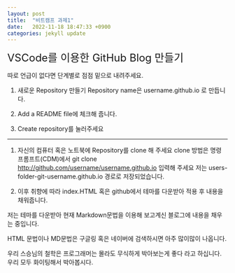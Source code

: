 ```yaml
---
layout: post
title:  "비트캠프 과제1"
date:   2022-11-18 18:47:33 +0900
categories: jekyll update
---
```


<span style="font-size:24px;">VSCode를 이용한 GitHub Blog 만들기</span>

따로 언급이 없다면 단계별로 점점 밑으로 내려주세요.

1. 새로운 Repository 만들기
Repository name은 username.github.io 로 만듭니다.

2. Add a README file에 체크해 줍니다.

3. Create repository를 눌러주세요

-----------------------------------------------------------------------

1. 자신의 컴퓨터 혹은 노트북에 Repository를 clone 해 주세요
clone 방법은 명령 프롬프트(CDM)에서 git clone http://github.com/username/username.github.io 입력해 주세요
저는 users-folder-git-username.github.io 경로로 저장되었습니다.

2. 이후 취향에 따라 index.HTML 혹은 github에서 테마를 다운받아
적용 후 내용을 채워줍니다.

저는 테마를 다운받아 현재 Markdown문법을 이용해 보고계신 블로그에 내용을 채우는 중입니다.

HTML 문법이나 MD문법은 구글링 혹은 네이버에 검색하시면 아주 많이많이 나옵니다.

우리 스승님의 철학은 프로그래머는 몰라도 무식하게 박아보는게 좋다 라고 하십니다. 
우리 모두 화이팅해서 박아봅시다.